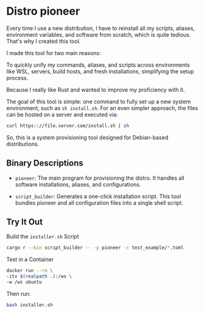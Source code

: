 # Distro pioneer

Every time I use a new distribution, I have to reinstall all my scripts, aliases, environment variables, and software from scratch, which is quite tedious. That's why I created this tool.

I made this tool for two main reasons:

To quickly unify my commands, aliases, and scripts across environments like WSL, servers, build hosts, and fresh installations, simplifying the setup process.

Because I really like Rust and wanted to improve my proficiency with it.

The goal of this tool is simple: one command to fully set up a new system environment, such as `sh install.sh`. For an even simpler approach, the files can be hosted on a server and executed via:

```sh
curl https:://file.server.com/install.sh | sh
```

So, this is a system provisioning tool designed for Debian-based distributions.

## Binary Descriptions

- `pioneer`: The main program for provisioning the distro. It handles all software installations, aliases, and configurations.

- `script_builder`: Generates a one-click installation script. This tool bundles pioneer and all configuration files into a single shell script.


## Try It Out

Build the `installer.sh` Script

```sh
cargo r --bin script_builder -- -p pioneer -c test_example/*.toml
```

Test in a Container

```sh
docker run --rm \
-itv $(realpath .):/ws \
-w /ws ubuntu
```

Then run:

```sh
bash installer.sh
```
